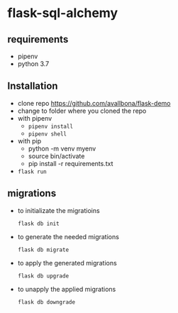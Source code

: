 # flask-sql-alchemy

## requirements

* pipenv
* python 3.7

## Installation

* clone repo https://github.com/avallbona/flask-demo
* change to folder where you cloned the repo
* with pipenv
    * `pipenv install`
    * `pipenv shell`
* with pip
    * python -m venv myenv
    * source bin/activate
    * pip install -r requirements.txt
* `flask run`

## migrations

* to initializate the migratioins

    `flask db init`
    
* to generate the needed migrations

    `flask db migrate`
    
* to apply the generated migrations

    `flask db upgrade`

* to unapply the applied migrations

    `flask db downgrade`
